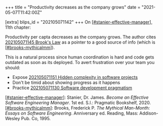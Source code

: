 +++
title = "Productivity decreases as the company grows"
date = "2021-05-07T11:42:00Z"

[extra]
blips_id = "202105071142"
+++
On [[#stanier-effective-manager](/blips/tags/stanier-effective-manager)], 11th chapter:

Productivity per capta decreases as the company grows. The author cites [202105071145 Brook's Law](/blips/202105071145-brook-s-law) as a pointer to a good source of info (which is [[#brooks-mythicalmm](/blips/tags/brooks-mythicalmm)]).

This is a natural process since human coordination is hard and code gets outdated as soon as its deployed. To avert frustration over your team you should:
- Expose [202105071151 Hidden complexity in software projects](/blips/202105071151-hidden-complexity-in-software-projects)
- Don't be timid about showing progress as it happens
- Practice [202105071130 Software development pragmatism](/blips/202105071130-software-development-pragmatism)

[[#stanier-effective-manager](/blips/tags/stanier-effective-manager)]: Stanier, Dr. James. _Become an Effective Software Engineering Manager_. 1st ed. S.l.: Pragmatic Bookshelf, 2020.
[[#brooks-mythicalmm](/blips/tags/brooks-mythicalmm)]: Brooks, Frederick P. _The Mythical Man-Month: Essays on Software Engineering_. Anniversary ed. Reading, Mass: Addison-Wesley Pub. Co, 1995.
